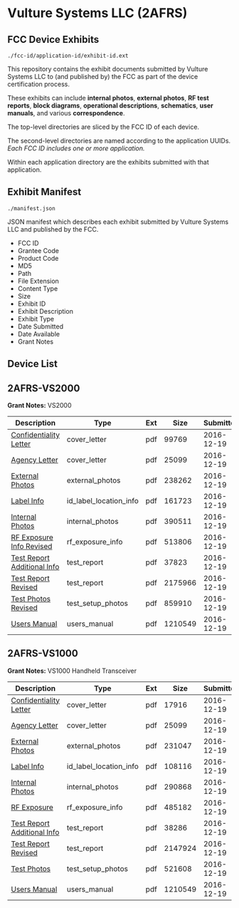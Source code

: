 # Vulture Systems LLC (2AFRS)
## FCC Device Exhibits

```
./fcc-id/application-id/exhibit-id.ext
```

This repository contains the exhibit documents submitted by Vulture Systems LLC to (and published by) the FCC as part of the device certification process.

These exhibits can include **internal photos**, **external photos**, **RF test reports**, **block diagrams**, **operational descriptions**, **schematics**, **user manuals**, and various **correspondence**.

The top-level directories are sliced by the FCC ID of each device.

The second-level directories are named according to the application UUIDs. *Each FCC ID includes one or more application.*

Within each application directory are the exhibits submitted with that application. 

## Exhibit Manifest

```
./manifest.json
```

JSON manifest which describes each exhibit submitted by Vulture Systems LLC and published by the FCC.

- FCC ID
- Grantee Code
- Product Code
- MD5
- Path
- File Extension
- Content Type
- Size
- Exhibit ID
- Exhibit Description
- Exhibit Type
- Date Submitted
- Date Available
- Grant Notes

## Device List
## 2AFRS-VS2000
**Grant Notes:** VS2000

| Description | Type | Ext | Size | Submitted | Available |
| ----------- | ---- | --- | ---- | --------- | --------- |
| [Confidentiality Letter](2AFRS-VS2000/71366d10be4c80b5d978f8f1b30f31e7/3233193.pdf) | cover_letter | pdf | 99769 | 2016-12-19 | 2016-12-19 |
| [Agency Letter](2AFRS-VS2000/71366d10be4c80b5d978f8f1b30f31e7/3233165.pdf) | cover_letter | pdf | 25099 | 2016-12-19 | 2016-12-19 |
| [External Photos](2AFRS-VS2000/71366d10be4c80b5d978f8f1b30f31e7/3233190.pdf) | external_photos | pdf | 238262 | 2016-12-19 | 2016-12-19 |
| [Label Info](2AFRS-VS2000/71366d10be4c80b5d978f8f1b30f31e7/3233188.pdf) | id_label_location_info | pdf | 161723 | 2016-12-19 | 2016-12-19 |
| [Internal Photos](2AFRS-VS2000/71366d10be4c80b5d978f8f1b30f31e7/3233189.pdf) | internal_photos | pdf | 390511 | 2016-12-19 | 2016-12-19 |
| [RF Exposure Info Revised](2AFRS-VS2000/71366d10be4c80b5d978f8f1b30f31e7/3233186.pdf) | rf_exposure_info | pdf | 513806 | 2016-12-19 | 2016-12-19 |
| [Test Report Additional Info](2AFRS-VS2000/71366d10be4c80b5d978f8f1b30f31e7/3233181.pdf) | test_report | pdf | 37823 | 2016-12-19 | 2016-12-19 |
| [Test Report Revised](2AFRS-VS2000/71366d10be4c80b5d978f8f1b30f31e7/3233184.pdf) | test_report | pdf | 2175966 | 2016-12-19 | 2016-12-19 |
| [Test Photos Revised](2AFRS-VS2000/71366d10be4c80b5d978f8f1b30f31e7/3233183.pdf) | test_setup_photos | pdf | 859910 | 2016-12-19 | 2016-12-19 |
| [Users Manual](2AFRS-VS2000/71366d10be4c80b5d978f8f1b30f31e7/3233133.pdf) | users_manual | pdf | 1210549 | 2016-12-19 | 2016-12-19 |
## 2AFRS-VS1000
**Grant Notes:** VS1000 Handheld Transceiver

| Description | Type | Ext | Size | Submitted | Available |
| ----------- | ---- | --- | ---- | --------- | --------- |
| [Confidentiality Letter](2AFRS-VS1000/7ce9b6064a4755877decd95ff454b542/3233164.pdf) | cover_letter | pdf | 17916 | 2016-12-19 | 2016-12-19 |
| [Agency Letter](2AFRS-VS1000/7ce9b6064a4755877decd95ff454b542/3233165.pdf) | cover_letter | pdf | 25099 | 2016-12-19 | 2016-12-19 |
| [External Photos](2AFRS-VS1000/7ce9b6064a4755877decd95ff454b542/3233141.pdf) | external_photos | pdf | 231047 | 2016-12-19 | 2016-12-19 |
| [Label Info](2AFRS-VS1000/7ce9b6064a4755877decd95ff454b542/3233139.pdf) | id_label_location_info | pdf | 108116 | 2016-12-19 | 2016-12-19 |
| [Internal Photos](2AFRS-VS1000/7ce9b6064a4755877decd95ff454b542/3233140.pdf) | internal_photos | pdf | 290868 | 2016-12-19 | 2016-12-19 |
| [RF Exposure](2AFRS-VS1000/7ce9b6064a4755877decd95ff454b542/3233137.pdf) | rf_exposure_info | pdf | 485182 | 2016-12-19 | 2016-12-19 |
| [Test Report Additional Info](2AFRS-VS1000/7ce9b6064a4755877decd95ff454b542/3233132.pdf) | test_report | pdf | 38286 | 2016-12-19 | 2016-12-19 |
| [Test Report Revised](2AFRS-VS1000/7ce9b6064a4755877decd95ff454b542/3233135.pdf) | test_report | pdf | 2147924 | 2016-12-19 | 2016-12-19 |
| [Test Photos](2AFRS-VS1000/7ce9b6064a4755877decd95ff454b542/3233134.pdf) | test_setup_photos | pdf | 521608 | 2016-12-19 | 2016-12-19 |
| [Users Manual](2AFRS-VS1000/7ce9b6064a4755877decd95ff454b542/3233133.pdf) | users_manual | pdf | 1210549 | 2016-12-19 | 2016-12-19 |
